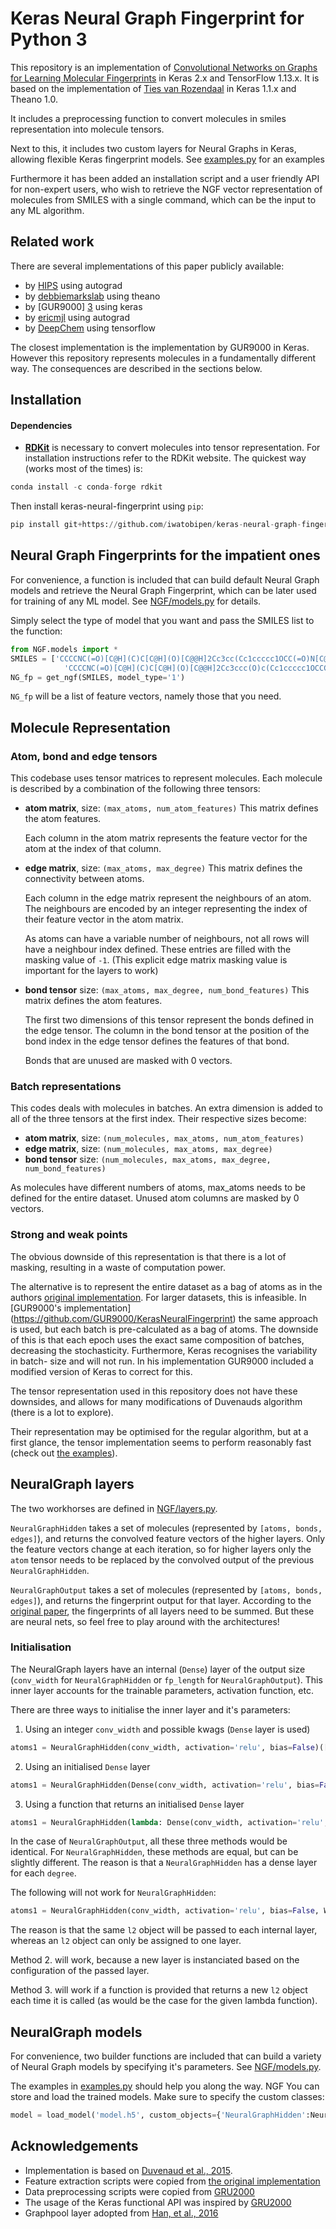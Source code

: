 # Keras Neural Graph Fingerprint for Python 3

This repository is an implementation of [Convolutional Networks on Graphs for Learning Molecular Fingerprints][NGF-paper] 
in Keras 2.x and TensorFlow 1.13.x. It is based on the implementation of [Ties van Rozendaal][Ties van Rosendaal] 
in Keras 1.1.x and Theano 1.0.

It includes a preprocessing function to convert molecules in smiles representation
into molecule tensors.

Next to this, it includes two custom layers for Neural Graphs in Keras, allowing
flexible Keras fingerprint models. See [examples.py](examples.py) for an examples

Furthermore it has been added an installation script and a user friendly API for 
non-expert users, who wish to retrieve the NGF vector representation of molecules
from SMILES with a single command, which can be the input to any ML algorithm. 

## Related work

There are several implementations of this paper publicly available:
 - by [HIPS][1] using autograd
 - by [debbiemarkslab][2] using theano
 - by [GUR9000] [3] using keras
 - by [ericmjl][4] using autograd
 - by [DeepChem][5] using tensorflow

The closest implementation is the implementation by GUR9000 in Keras. However this
repository represents molecules in a fundamentally different way. The consequences
are described in the sections below.

## Installation

#### Dependencies
- [**RDKit**](http://www.rdkit.org/) is necessary to convert molecules into tensor representation.
For installation instructions refer to the RDKit website. The quickest way (works most of the times)
is:
```python
conda install -c conda-forge rdkit
```
Then install keras-neural-fingerprint using `pip`:
```python
pip install git+https://github.com/iwatobipen/keras-neural-graph-fingerprint
```

## Neural Graph Fingerprints for the impatient ones
For convenience, a function is included that can build default Neural Graph models and retrieve
the Neural Graph Fingerprint, which can be later used for training of any ML model. See 
[NGF/models.py](NGF/models.py) for details.

Simply select the type of model that you want and pass the SMILES list to the function:
```python
from NGF.models import *
SMILES = ['CCCCNC(=O)[C@H](C)C[C@H](O)[C@@H]2Cc3cc(Cc1ccccc1OCC(=O)N[C@@H](C)C(=O)N2)c(O)cc3', 
            'CCCCNC(=O)[C@H](C)C[C@H](O)[C@@H]2Cc3ccc(O)c(Cc1ccccc1OCCCCC(=O)N2)c3']
NG_fp = get_ngf(SMILES, model_type='1')
```
`NG_fp` will be a list of feature vectors, namely those that you need.


## Molecule Representation

### Atom, bond and edge tensors
This codebase uses tensor matrices to represent molecules. Each molecule is
described by a combination of the following three tensors:

   - **atom matrix**, size: `(max_atoms, num_atom_features)`
   	 This matrix defines the atom features.

     Each column in the atom matrix represents the feature vector for the atom at
     the index of that column.

   - **edge matrix**, size: `(max_atoms, max_degree)`
     This matrix defines the connectivity between atoms.

     Each column in the edge matrix represent the neighbours of an atom. The
     neighbours are encoded by an integer representing the index of their feature
     vector in the atom matrix.

     As atoms can have a variable number of neighbours, not all rows will have a
     neighbour index defined. These entries are filled with the masking value of
     `-1`. (This explicit edge matrix masking value is important for the layers
     to work)

   - **bond tensor** size: `(max_atoms, max_degree, num_bond_features)`
   	 This matrix defines the atom features.

   	 The first two dimensions of this tensor represent the bonds defined in the
   	 edge tensor. The column in the bond tensor at the position of the bond index
   	 in the edge tensor defines the features of that bond.

   	 Bonds that are unused are masked with 0 vectors.


### Batch representations

 This codes deals with molecules in batches. An extra dimension is added to all
 of the three tensors at the first index. Their respective sizes become:

 - **atom matrix**, size: `(num_molecules, max_atoms, num_atom_features)`
 - **edge matrix**, size: `(num_molecules, max_atoms, max_degree)`
 - **bond tensor** size: `(num_molecules, max_atoms, max_degree, num_bond_features)`

As molecules have different numbers of atoms, max_atoms needs to be defined for
the entire dataset. Unused atom columns are masked by 0 vectors.

### Strong and weak points
The obvious downside of this representation is that there is a lot of masking,
resulting in a waste of computation power.

The alternative is to represent the entire dataset as a bag of atoms as in the
authors [original implementation](https://github.com/HIPS/neural-fingerprint). For
larger datasets, this is infeasible. In [GUR9000's implementation] (https://github.com/GUR9000/KerasNeuralFingerprint)
the same approach is used, but each batch is pre-calculated as a bag of atoms.
The downside of this is that each epoch uses the exact same composition of batches,
decreasing the stochasticity. Furthermore, Keras recognises the variability in batch-
size and will not run. In his implementation GUR9000 included a modified version
of Keras to correct for this.

The tensor representation used in this repository does not have these downsides,
and allows for many modifications of Duvenauds algorithm (there is a lot to explore).

Their representation may be optimised for the regular algorithm, but at a first
glance, the tensor implementation seems to perform reasonably fast (check out
[the examples](examples.py)).

## NeuralGraph layers
The two workhorses are defined in [NGF/layers.py](NGF/layers.py).

`NeuralGraphHidden` takes a set of molecules (represented by `[atoms, bonds, edges]`),
and returns the convolved feature vectors of the higher layers. Only the feature
vectors change at each iteration, so for higher layers only the `atom` tensor needs
to be replaced by the convolved output of the previous `NeuralGraphHidden`.

`NeuralGraphOutput` takes a set of molecules (represented by `[atoms, bonds, edges]`),
and returns the fingerprint output for that layer. According to the [original paper][NGF-paper],
the fingerprints of all layers need to be summed. But these are neural nets, so
feel free to play around with the architectures!

### Initialisation
The NeuralGraph layers have an internal (`Dense`) layer of the output size
(`conv_width` for `NeuralGraphHidden` or `fp_length` for `NeuralGraphOutput`).
This inner layer accounts for the trainable parameters, activation function, etc.

There are three ways to initialise the inner layer and it's parameters:

1. Using an integer `conv_width` and possible kwags (`Dense` layer is used)
  ```python
  atoms1 = NeuralGraphHidden(conv_width, activation='relu', bias=False)([atoms0, bonds, edges])
  ```

2. Using an initialised `Dense` layer
  ```python
  atoms1 = NeuralGraphHidden(Dense(conv_width, activation='relu', bias=False))([atoms0, bonds, edges])
  ```

3. Using a function that returns an initialised `Dense` layer
  ```python
  atoms1 = NeuralGraphHidden(lambda: Dense(conv_width, activation='relu', bias=False))([atoms0, bonds, edges])
  ```

In the case of `NeuralGraphOutput`, all these three methods would be identical.
For `NeuralGraphHidden`, these methods are equal, but can be slightly different.
The reason is that a `NeuralGraphHidden` has a dense layer for each `degree`.

The following will not work for `NeuralGraphHidden`:
```python
atoms1 = NeuralGraphHidden(conv_width, activation='relu', bias=False, W_regularizer=l2(0.01))([atoms0, bonds, edges])
```

The reason is that the same `l2` object will be passed to each internal layer,
whereas an `l2` object can only be assigned to one layer.

Method 2. will work, because a new layer is instanciated based on the configuration
of the passed layer.

Method 3. will work if a function is provided that returns a new `l2` object each
time it is called (as would be the case for the given lambda function).


## NeuralGraph models
For convenience, two builder functions are included that can build a variety
of Neural Graph models by specifying it's parameters. See [NGF/models.py](NGF/models.py).

The examples in [examples.py](examples.py) should help you along the way.
NGF
You can store and load the trained models. Make sure to specify the custom classes:
```python
model = load_model('model.h5', custom_objects={'NeuralGraphHidden':NeuralGraphHidden, 'NeuralGraphOutput':NeuralGraphOutput})
```

## Acknowledgements
- Implementation is based on [Duvenaud et al., 2015][NGF-paper].
- Feature extraction scripts were copied from [the original implementation][1]
- Data preprocessing scripts were copied from [GRU2000][3]
- The usage of the Keras functional API was inspired by [GRU2000][3]
- Graphpool layer adopted from [Han, et al., 2016][DeepChem-paper]

[Ties van Rosendaal]: https://github.com/keiserlab/keras-neural-graph-fingerprint
[NGF-paper]: https://arxiv.org/abs/1509.09292
[DeepChem-paper]:https://arxiv.org/abs/1611.03199
[keiserlab]: //http://www.keiserlab.org/
[1]: https://github.com/HIPS/neural-fingerprint
[2]: https://github.com/debbiemarkslab/neural-fingerprint-theano
[3]: https://github.com/GUR9000/KerasNeuralFingerprint
[4]: https://github.com/ericmjl/graph-fingerprint
[5]: https://github.com/deepchem/deepchem